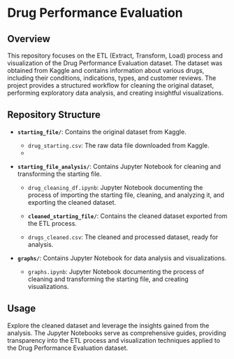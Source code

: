 # Drug Performance Evaluation

## Overview

This repository focuses on the ETL (Extract, Transform, Load) process and visualization of the Drug Performance Evaluation dataset. The dataset was obtained from Kaggle and contains information about various drugs, including their conditions, indications, types, and customer reviews. The project provides a structured workflow for cleaning the original dataset, performing exploratory data analysis, and creating insightful visualizations.
## Repository Structure

- **`starting_file/`**: Contains the original dataset from Kaggle.
  - `drug_starting.csv`: The raw data file downloaded from Kaggle.
  - 
- **`starting_file_analysis/`**: Contains Jupyter Notebook for cleaning and transforming the starting file.
  - `drug_cleaning_df.ipynb`: Jupyter Notebook documenting the process of importing the starting file, cleaning, and analyzing it, and exporting the cleaned dataset.
 
  - **`cleaned_starting_file/`**: Contains the cleaned dataset exported from the ETL process.
  - `drugs_cleaned.csv`: The cleaned and processed dataset, ready for analysis.

- **`graphs/`**: Contains Jupyter Notebook for data analysis and visualizations.
  - `graphs.ipynb`: Jupyter Notebook documenting the process of cleaning and transforming the starting file, and creating visualizations.

## Usage

Explore the cleaned dataset and leverage the insights gained from the analysis. The Jupyter Notebooks serve as comprehensive guides, providing transparency into the ETL process and visualization techniques applied to the Drug Performance Evaluation dataset.
